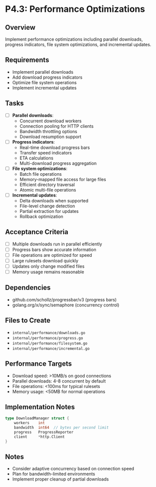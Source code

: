 # P4.3: Performance Optimizations

## Overview
Implement performance optimizations including parallel downloads, progress indicators, file system optimizations, and incremental updates.

## Requirements
- Implement parallel downloads
- Add download progress indicators
- Optimize file system operations
- Implement incremental updates

## Tasks
- [ ] **Parallel downloads**:
  - Concurrent download workers
  - Connection pooling for HTTP clients
  - Bandwidth throttling options
  - Download resumption support
- [ ] **Progress indicators**:
  - Real-time download progress bars
  - Transfer speed indicators
  - ETA calculations
  - Multi-download progress aggregation
- [ ] **File system optimizations**:
  - Batch file operations
  - Memory-mapped file access for large files
  - Efficient directory traversal
  - Atomic multi-file operations
- [ ] **Incremental updates**:
  - Delta downloads when supported
  - File-level change detection
  - Partial extraction for updates
  - Rollback optimization

## Acceptance Criteria
- [ ] Multiple downloads run in parallel efficiently
- [ ] Progress bars show accurate information
- [ ] File operations are optimized for speed
- [ ] Large rulesets download quickly
- [ ] Updates only change modified files
- [ ] Memory usage remains reasonable

## Dependencies
- github.com/schollz/progressbar/v3 (progress bars)
- golang.org/x/sync/semaphore (concurrency control)

## Files to Create
- `internal/performance/downloads.go`
- `internal/performance/progress.go`
- `internal/performance/filesystem.go`
- `internal/performance/incremental.go`

## Performance Targets
- Download speed: >10MB/s on good connections
- Parallel downloads: 4-8 concurrent by default
- File operations: <100ms for typical rulesets
- Memory usage: <50MB for normal operations

## Implementation Notes
```go
type DownloadManager struct {
    workers    int
    bandwidth  int64  // bytes per second limit
    progress   ProgressReporter
    client     *http.Client
}
```

## Notes
- Consider adaptive concurrency based on connection speed
- Plan for bandwidth-limited environments
- Implement proper cleanup of partial downloads